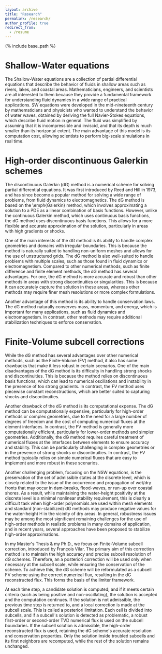```yaml
---
layout: archive
title: "Research"
permalink: /research/
author_profile: true
redirect_from:
  - /resume
---
```


{% include base_path %}

Shallow-Water equations
======

The Shallow-Water equations are a collection of partial differential equations that describe the behavior of fluids in shallow areas such as rivers, lakes, and coastal areas. Mathematicians, engineers, and scientists are all interested to them because they provide a fundamental framework for understanding fluid dynamics in a wide range of practical applications. SW equations were developed in the mid-nineteenth century by mathematicians and physicists who wanted to understand the behavior of water waves, obtained by  deriving the full Navier-Stokes equations, which describe fluid motion in general. The fluid was simplified by assuming that it is incompressible and inviscid, and that its depth is much smaller than its horizontal extent. The main advantage of this model is its computation cost, allowing scientists to perform big-scale simulations in real time.

High-order discontinuous Galerkin schemes
======
The discontinuous Galerkin (dG) method is a numerical scheme for solving partial differential equations. It was first introduced by Reed and Hill in 1973, and has since become a popular method for solving a wide range of problems, from fluid dynamics to electromagnetics. The dG method is based on the \emph{Galerkin} method, which involves approximating a solution to a PDE as a linear combination of basis functions. However, unlike the continuous Galerkin method, which uses continuous basis functions, the dG method uses discontinuous basis functions. This allows for a more flexible and accurate approximation of the solution, particularly in areas with high gradients or shocks.

One of the main interests of the dG method is its ability to handle complex geometries and domains with irregular boundaries. This is because the method is naturally suited to handling non-uniform meshes and allows for the use of unstructured grids. The dG method is also well-suited to handle problems with multiple scales, such as those found in fluid dynamics or electromagnetism.
Compared to other numerical methods, such as finite difference and finite element methods, the dG method has several advantages. For one, the dG method is more accurate and robust than other methods in areas with strong discontinuities or singularities. 
This is because it can accurately capture the solution in these areas, whereas other methods may require finer mesh resolutions or more complex formulations.

Another advantage of this method is its ability to handle conservation laws. The dG method naturally conserves mass, momentum, and energy, which is important for many applications, such as fluid dynamics and electromagnetism. In contrast, other methods may require additional stabilization techniques to enforce conservation.
  
Finite-Volume subcell corrections
======
While the dG method has several advantages over other numerical methods, such as the Finite-Volume (FV) method, it also has some drawbacks that make it less robust in certain scenarios. One of the main disadvantages of the dG method is its difficulty in handling strong shocks and discontinuities. This is because the method relies on discontinuous basis functions, which can lead to numerical oscillations and instability in the presence of too strong gradients. In contrast, the FV method uses piecewise constant reconstructions, which are better suited to capturing shocks and discontinuities.

Another drawback of the dG method is its computational expense. The dG method can be computationally expensive, particularly for high-order methods or complex geometries, due to the need for a large number of degrees of freedom and the cost of computing numerical fluxes at the element interfaces. In contrast, the FV method is generally more computationally efficient, particularly for lower-order methods and simpler geometries.
Additionally, the dG method requires careful treatment of numerical fluxes at the interfaces between elements to ensure accuracy and stability. This can be particularly challenging in complex geometries or in the presence of strong shocks or discontinuities. In contrast, the FV method typically relies on simple numerical fluxes that are easy to implement and more robust in these scenarios. 

Another challenging problem, focusing on the NSW equations, is the preservation of the set of admissible states at the discrete level, which is closely related to the issue of the occurrence and propagation of wet/dry fronts that may occur in dam-breaks, flood-waves, or run-up over coastal shores. As a result, while maintaining the water-height positivity at the discrete level is a minimal nonlinear stability requirement, this is clearly a difficult task when high-order polynomials are used within mesh elements and standard (non-stabilized) dG methods may produce negative values for the water-height H in the vicinity of dry areas. 
In general, robustness issues may be among the most significant remaining challenges for the use of high-order methods in realistic problems in many domains of application, and in recent years, several approaches have been proposed to stabilize high-order approximations. 

In my Master's Thesis & my Ph.D., we focus on Finite-Volume subcell correction, introduced by François Vilar. The primary aim of this correction method is to maintain the high accuracy and precise subcell resolution of dG schemes. Therefore, an a posteriori correction will be used only when necessary at the subcell scale, while ensuring the conservation of the scheme. To achieve this, the dG scheme will be reformulated as a subcell FV scheme using the correct numerical flux, resulting in the dG reconstructed flux. This forms the basis of the limiter framework.

At each time step, a candidate solution is computed, and if it meets certain criteria (such as being positive and non-oscillating), the solution is accepted and the computation continues. If the solution is not admissible, the previous time step is returned to, and a local correction is made at the subcell scale. This is called a posteriori limitation. Each cell is divided into subcells, and if a subcell's solution is detected as problematic, a robust first-order or second-order TVD numerical flux is used on the subcell boundaries. If the subcell solution is admissible, the high-order reconstructed flux is used, retaining the dG scheme's accurate resolution and conservation properties. Only the solution inside troubled subcells and its first neighbors are recomputed, while the rest of the solution remains unchanged.
